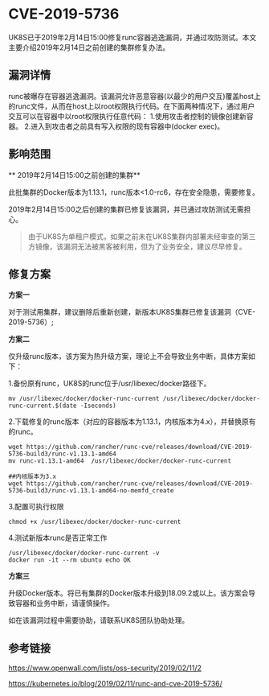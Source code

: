 # CVE-2019-5736

UK8S已于2019年2月14日15:00修复runc容器逃逸漏洞，并通过攻防测试。本文主要介绍2019年2月14日之前创建的集群修复办法。

## 漏洞详情

runc被曝存在容器逃逸漏洞。该漏洞允许恶意容器(以最少的用户交互)覆盖host上的runc文件，从而在host上以root权限执行代码。在下面两种情况下，通过用户交互可以在容器中以root权限执行任意代码：
1.使用攻击者控制的镜像创建新容器。 2.进入到攻击者之前具有写入权限的现有容器中(docker exec)。

## 影响范围

** 2019年2月14日15:00之前创建的集群**

此批集群的Docker版本为1.13.1，runc版本<1.0-rc6，存在安全隐患，需要修复。

2019年2月14日15:00之后创建的集群已修复该漏洞，并已通过攻防测试无需担心。

> 由于UK8S为单租户模式，如果之前未在UK8S集群内部署未经审查的第三方镜像，该漏洞无法被黑客被利用，但为了业务安全，建议尽早修复。

## 修复方案

**方案一**

对于测试用集群，建议删除后重新创建，新版本UK8S集群已修复该漏洞（CVE-2019-5736）;

**方案二**

仅升级runc版本，该方案为热升级方案，理论上不会导致业务中断，具体方案如下：

1.备份原有runc，UK8S的runc位于/usr/libexec/docker路径下。

```
mv /usr/libexec/docker/docker-runc-current /usr/libexec/docker/docker-runc-current.$(date -Iseconds)
```

2.下载修复的runc版本（对应的容器版本为1.13.1，内核版本为4.x），并替换原有的runc。

```
wget https://github.com/rancher/runc-cve/releases/download/CVE-2019-5736-build3/runc-v1.13.1-amd64
mv runc-v1.13.1-amd64  /usr/libexec/docker/docker-runc-current

##内核版本为3.x
wget https://github.com/rancher/runc-cve/releases/download/CVE-2019-5736-build3/runc-v1.13.1-amd64-no-memfd_create
```

3.配置可执行权限

```
chmod +x /usr/libexec/docker/docker-runc-current
```

4.测试新版本runc是否正常工作

```
/usr/libexec/docker/docker-runc-current -v
docker run -it --rm ubuntu echo OK
```

**方案三**

升级Docker版本。将已有集群的Docker版本升级到18.09.2或以上。该方案会导致容器和业务中断，请谨慎操作。

如在该漏洞过程中需要协助，请联系UK8S团队协助处理。

## 参考链接

https://www.openwall.com/lists/oss-security/2019/02/11/2

https://kubernetes.io/blog/2019/02/11/runc-and-cve-2019-5736/
